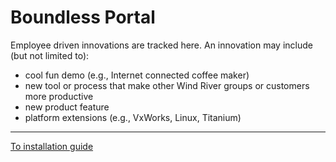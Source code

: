 # Boundless Portal
Employee driven innovations are tracked here. An innovation may include 
(but not limited to):
* cool fun demo (e.g., Internet connected coffee maker)
* new tool or process that make other Wind River groups or customers more 
productive
* new product feature
* platform extensions (e.g., VxWorks, Linux, Titanium)

----

[To installation guide](./docs/INSTALLATION.md)
